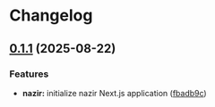 # Changelog

## [0.1.1](https://github.com/amel-tech/madrasah-frontend/compare/nazir-web-v0.1.0...nazir-web-v0.1.1) (2025-08-22)


### Features

* **nazir:** initialize nazir Next.js application ([fbadb9c](https://github.com/amel-tech/madrasah-frontend/commit/fbadb9c5ff40498fbd7cb91c0c3d35161105e545))
